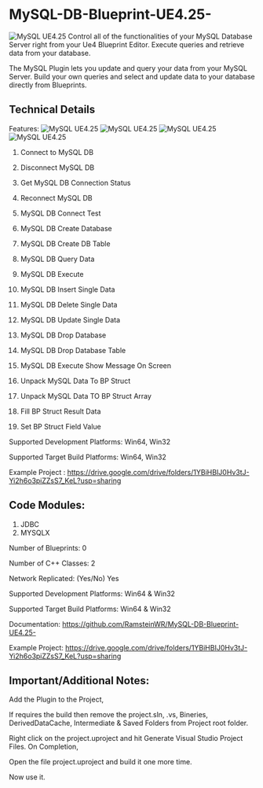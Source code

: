 # MySQL-DB-Blueprint-UE4.25-
![MySQL UE4.25](https://live.staticflickr.com/65535/50459751628_082179b1cf_o.png)
Control all of the functionalities of your MySQL Database Server right from your Ue4 Blueprint Editor. Execute queries and retrieve data from your database.

The MySQL Plugin lets you update and query your data from your MySQL Server. Build your own queries and select and update data to your database directly from Blueprints.


## Technical Details
Features: 
![MySQL UE4.25](https://live.staticflickr.com/65535/50460630302_db0aab17ba_o.png)
![MySQL UE4.25](https://live.staticflickr.com/65535/50460462766_e757b0fa7c_o.png)
![MySQL UE4.25](https://live.staticflickr.com/65535/50460460811_c6a6cac5e6_o.png)
![MySQL UE4.25](https://live.staticflickr.com/65535/50460459326_7e32d2bd61_o.png)

1. Connect to MySQL DB

2. Disconnect MySQL DB

3. Get MySQL DB Connection Status

4. Reconnect MySQL DB

5. MySQL DB Connect Test

6. MySQL DB Create Database

7. MySQL DB Create DB Table

8. MySQL DB Query Data

9. MySQL DB Execute

10. MySQL DB Insert Single Data

11. MySQL DB Delete Single Data

12. MySQL DB Update Single Data

13. MySQL DB Drop Database

14. MySQL DB  Drop Database Table

15. MySQL DB  Execute Show Message On Screen

16. Unpack MySQL Data To BP Struct

17. Unpack MySQL Data TO BP Struct Array

18. Fill BP Struct Result Data

19. Set BP Struct Field Value


Supported Development Platforms: Win64, Win32

Supported Target Build Platforms: Win64, Win32



Example Project : https://drive.google.com/drive/folders/1YBiHBIJ0Hv3tJ-Yi2h6o3piZZsS7_KeL?usp=sharing



## Code Modules: 
1. JDBC
2. MYSQLX

Number of Blueprints: 0

Number of C++ Classes: 2

Network Replicated: (Yes/No) Yes

Supported Development Platforms: Win64 & Win32

Supported Target Build Platforms: Win64 & Win32

Documentation: https://github.com/RamsteinWR/MySQL-DB-Blueprint-UE4.25-

Example Project: https://drive.google.com/drive/folders/1YBiHBIJ0Hv3tJ-Yi2h6o3piZZsS7_KeL?usp=sharing

## Important/Additional Notes: 

Add the Plugin to the Project,

If requires the build then remove the project.sln, .vs, Bineries, DerivedDataCache, Intermediate & Saved Folders from Project root folder.

Right click on the project.uproject and hit Generate Visual Studio Project Files. On Completion,

Open the file project.uproject and build it one more time.

Now use it.



